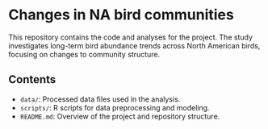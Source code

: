 # Changes in NA bird communities

This repository contains the code and analyses for the project. The study investigates long-term bird abundance trends across North American birds, focusing on changes to community structure.

## Contents

- `data/`: Processed data files used in the analysis.
- `scripts/`: R scripts for data preprocessing and modeling.
- `README.md`: Overview of the project and repository structure.
